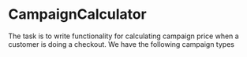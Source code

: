 # CampaignCalculator
The task is to write functionality for calculating campaign price when a customer is doing a checkout. We have the following campaign types

